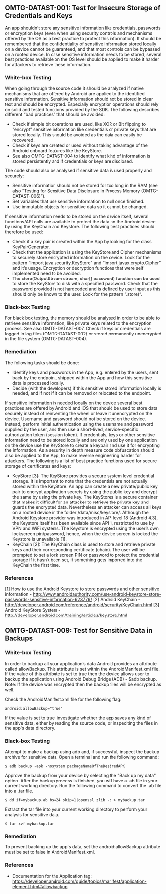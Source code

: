 ## <a name="OMTG-DATAST-001"></a>OMTG-DATAST-001: Test for Insecure Storage of Credentials and Keys

An app shouldn’t store any sensitive information like credentials, passwords or encryption keys (even when using security controls and mechanisms offered by the OS as a best practice to protect this information). It should be remembered that the confidentiality of sensitive information stored locally on a device cannot be guaranteed, and that most controls can be bypassed on a rooted device.
In case sensitive information needs to be stored, several best practices available on the OS level should be applied to make it harder for attackers to retrieve these information. 

### White-box Testing

When going through the source code it should be analyzed if native mechanisms that are offered by Android are applied to the identified sensitive information. Sensitive information should not be stored in clear text and should be encrypted. Especially encryption operations should rely on solid and tested functions provided by the SDK. The following describes different “bad practices” that should be avoided:
* Check if simple bit operations are used, like XOR or Bit flipping to “encrypt” sensitive information like credentials or private keys that are stored locally. This should be avoided as the data can easily be recovered. 
* Check if keys are created or used without taking advantage of the Android onboard features like the KeyStore. 
* See also OMTG-DATAST-004 to identify what kind of information is stored persistently and if credentials or keys are disclosed.

The code should also be analysed if sensitive data is used properly and securely:
* Sensitive information should not be stored for too long in the RAM (see also “Testing for Sensitive Data Disclosure in Process Memory (OMTG-DATAST-006)”).
* Set variables that use sensitive information to null once finished. 
* Use immutable objects for sensitive data so it cannot be changed.

If sensitive information needs to be stored on the device itself, several functions/API calls are available to protect the data on the Android device by using the KeyChain and Keystore. The following best practices should therefore be used:
* Check if a key pair is created within the App by looking for the class KeyPairGenerator.
* Check that the application is using the KeyStore and Cipher mechanisms to securely store encrypted information on the device. Look for the pattern “import java.security.KeyStore" and “import javax.crypto.Cipher” and it’s usage. Encryption or decryption functions that were self implemented need to be avoided.   
* The store(OutputStream stream, char[] password) function can be used to store the KeyStore to disk with a specified password. Check that the password provided is not hardcoded and is defined by user input as this should only be known to the user. Look for the pattern “.store(“.



### Black-box Testing

For black box testing, the memory should be analysed in order to be able to retrieve sensitive information, like private keys related to the encryption process. See also OMTG-DATAST-007.
Check if keys or credentials are logged in log files (OMTG-DATAST-002) or stored permanently unencrypted in the file system (OMTG-DATAST-004). 


### Remediation

The following tasks should be done:
* Identify keys and passwords in the App, e.g. entered by the users, sent back by the endpoint, shipped within the App and how this sensitive data is processed locally. 
* Decide (with the developers) if this sensitive stored information locally is needed, and if not if it can be removed or relocated to the endpoint. 

If sensitive information is needed locally on the device several best practices are offered by Android and iOS that should be used to store data securely instead of reinventing the wheel or leave it unencrypted on the device. 
Username and password should not be stored on the device. Instead, perform initial authentication using the username and password supplied by the user, and then use a short-lived, service-specific authorization token (session token).
If credentials, keys or other sensitive information need to be stored locally and are only used by one application on the device use the KeyStore to create a keypair and use it for encrypting the information. 
As a security in depth measure code obfuscation should also be applied to the App, to make reverse engineering harder for attackers. 
The following is a list of best practice functions used for secure storage of certificates and keys:
 
* KeyStore [3]: The KeyStore provides a secure system level credential storage. It is important to note that the credentials are not actually stored within the KeyStore. An app can create a new private/public key pair to encrypt application secrets by using the public key and decrypt the same by using the private key. The KeyStores is a secure container that makes it difficult for an attacker to retrieve the private key and guards the encrypted data. Nevertheless an attacker can access all keys on a rooted device in the folder /data/misc/keystore/. 	Although the Android Keystore provider was introduced in API level 18 (Android 4.3), the Keystore itself has been available since API 1, restricted to use by VPN and WiFi systems. The Keystore is encrypted using the user’s own lockscreen pin/password, hence, when the device screen is locked the Keystore is unavailable [1].	
* KeyChain [2]: The KeyChain class is used to store and retrieve private keys and their corresponding certificate (chain). The user will be prompted to set a lock screen PIN or password to protect the credential storage if it hasn’t been set, if something gets imported into the KeyChain the first time.


### References

[1] How to use the Android Keystore to store passwords and other sensitive information  - http://www.androidauthority.com/use-android-keystore-store-passwords-sensitive-information-623779/
[2] Android KeyChain - http://developer.android.com/reference/android/security/KeyChain.html 
[3] Android KeyStore System - http://developer.android.com/training/articles/keystore.html


## <a name="OMTG-DATAST-009"></a>OMTG-DATAST-009: Test for Sensitive Data in Backups

### White-box Testing

In order to backup all your application’s data Android provides an attribute called allowBackup. This attribute is set within the AndroidManifest.xml file. If the value of this attribute is set to true then the device allows user to backup the application using Android Debug Bridge (ADB) - $adb backup. Note: If the device was encrypted then the backup files will be encrypted as well.

Check the AndroidManifest.xml file for the following flag:

```
android:allowBackup="true"
```

If the value is set to true, investigate whether the app saves any kind of sensitive data, either by reading the source code, or inspeciting the files in the app's data directory.

### Black-box Testing

Attempt to make a backup using adb and, if successful, inspect the backup archive for sensitive data. Open a terminal and run the following command:

```
$ adb backup -apk -nosystem packageNameOfTheDesiredAPK
```

Approve the backup from your device by selecting the "Back up my data" option. After the backup process is finished, you will have a .ab file in your current working directory.
Run the following command to convert the .ab file into a .tar file.

```
$ dd if=mybackup.ab bs=24 skip=1|openssl zlib -d > mybackup.tar
```

Extract the tar file into your current working directory to perform your analysis for sensitive data.

```
$ tar xvf mybackup.tar
```

### Remediation

To prevent backing up the app's data, set the android:allowBackup attribute must be set to false in AndroidManifest.xml.

### References

- Documentation for the Application tag: https://developer.android.com/guide/topics/manifest/application-element.html#allowbackup


